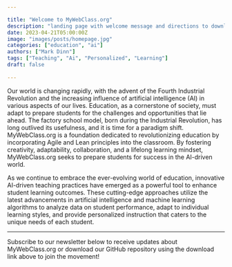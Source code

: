 ```yaml
---

title: "Welcome to MyWebClass.org"
description: "landing page with welcome message and directions to download repo or sign up for newsletter"
date: 2023-04-21T05:00:00Z
image: "images/posts/homepage.jpg"
categories: ["education", "ai"]
authors: ["Mark Dinn"]
tags: ["Teaching", "Ai", "Personalized", "Learning"]
draft: false
 
---
```

Our world is changing rapidly, with the advent of the Fourth Industrial Revolution and the increasing influence of artificial intelligence (AI) in various aspects of our lives. Education, as a cornerstone of society, must adapt to prepare students for the challenges and opportunities that lie ahead. The factory school model, born during the Industrial Revolution, has long outlived its usefulness, and it is time for a paradigm shift. MyWebClass.org is a foundation dedicated to revolutionizing education by incorporating Agile and Lean principles into the classroom. By fostering creativity, adaptability, collaboration, and a lifelong learning mindset, MyWebClass.org seeks to prepare students for success in the AI-driven world.

As we continue to embrace the ever-evolving world of education, innovative AI-driven teaching practices have emerged as a powerful tool to enhance student learning outcomes. These cutting-edge approaches utilize the latest advancements in artificial intelligence and machine learning algorithms to analyze data on student performance, adapt to individual learning styles, and provide personalized instruction that caters to the unique needs of each student.


***

Subscribe to our newsletter below to receive updates about MyWebClass.org or download our GitHub repository using the download link above to join the movement! 


